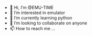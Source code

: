 - 👋 Hi, I’m @EMU-TIME
- 👀 I’m interested in emulator
- 🌱 I’m currently learning python
- 💞️ I’m looking to collaborate on anyone
- 📫 How to reach me ...

<!---
EMU-TIME/EMU-TIME is a ✨ special ✨ repository because its `README.md` (this file) appears on your GitHub profile.
You can click the Preview link to take a look at your changes.
--->
